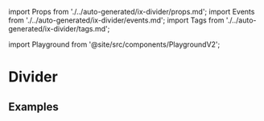 import Props from './../auto-generated/ix-divider/props.md';
import Events from './../auto-generated/ix-divider/events.md';
import Tags from './../auto-generated/ix-divider/tags.md';

import Playground from '@site/src/components/PlaygroundV2';

# Divider

<Tags />

## Examples

<Playground
  name="divider" 
  height="16rem"
  examplesByName>
</Playground>

